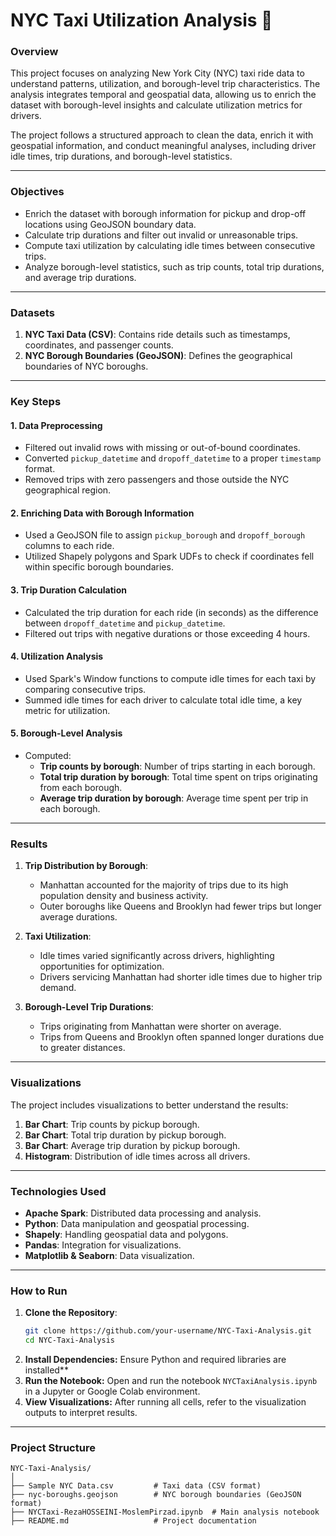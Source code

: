 # NYC Taxi Utilization Analysis 🚖

### **Overview**
This project focuses on analyzing New York City (NYC) taxi ride data to understand patterns, utilization, and borough-level trip characteristics. The analysis integrates temporal and geospatial data, allowing us to enrich the dataset with borough-level insights and calculate utilization metrics for drivers.

The project follows a structured approach to clean the data, enrich it with geospatial information, and conduct meaningful analyses, including driver idle times, trip durations, and borough-level statistics.

---

### **Objectives**
- Enrich the dataset with borough information for pickup and drop-off locations using GeoJSON boundary data.
- Calculate trip durations and filter out invalid or unreasonable trips.
- Compute taxi utilization by calculating idle times between consecutive trips.
- Analyze borough-level statistics, such as trip counts, total trip durations, and average trip durations.

---

### **Datasets**
1. **NYC Taxi Data (CSV)**: Contains ride details such as timestamps, coordinates, and passenger counts.
2. **NYC Borough Boundaries (GeoJSON)**: Defines the geographical boundaries of NYC boroughs.

---

### **Key Steps**

#### 1. **Data Preprocessing**
- Filtered out invalid rows with missing or out-of-bound coordinates.
- Converted `pickup_datetime` and `dropoff_datetime` to a proper `timestamp` format.
- Removed trips with zero passengers and those outside the NYC geographical region.

#### 2. **Enriching Data with Borough Information**
- Used a GeoJSON file to assign `pickup_borough` and `dropoff_borough` columns to each ride.
- Utilized Shapely polygons and Spark UDFs to check if coordinates fell within specific borough boundaries.

#### 3. **Trip Duration Calculation**
- Calculated the trip duration for each ride (in seconds) as the difference between `dropoff_datetime` and `pickup_datetime`.
- Filtered out trips with negative durations or those exceeding 4 hours.

#### 4. **Utilization Analysis**
- Used Spark's Window functions to compute idle times for each taxi by comparing consecutive trips.
- Summed idle times for each driver to calculate total idle time, a key metric for utilization.

#### 5. **Borough-Level Analysis**
- Computed:
  - **Trip counts by borough**: Number of trips starting in each borough.
  - **Total trip duration by borough**: Total time spent on trips originating from each borough.
  - **Average trip duration by borough**: Average time spent per trip in each borough.

---

### **Results**

1. **Trip Distribution by Borough**:
   - Manhattan accounted for the majority of trips due to its high population density and business activity.
   - Outer boroughs like Queens and Brooklyn had fewer trips but longer average durations.

2. **Taxi Utilization**:
   - Idle times varied significantly across drivers, highlighting opportunities for optimization.
   - Drivers servicing Manhattan had shorter idle times due to higher trip demand.

3. **Borough-Level Trip Durations**:
   - Trips originating from Manhattan were shorter on average.
   - Trips from Queens and Brooklyn often spanned longer durations due to greater distances.

---

### **Visualizations**
The project includes visualizations to better understand the results:
1. **Bar Chart**: Trip counts by pickup borough.
2. **Bar Chart**: Total trip duration by pickup borough.
3. **Bar Chart**: Average trip duration by pickup borough.
4. **Histogram**: Distribution of idle times across all drivers.

---

### **Technologies Used**
- **Apache Spark**: Distributed data processing and analysis.
- **Python**: Data manipulation and geospatial processing.
- **Shapely**: Handling geospatial data and polygons.
- **Pandas**: Integration for visualizations.
- **Matplotlib & Seaborn**: Data visualization.

---

### **How to Run**
1. **Clone the Repository**:
   ```bash
   git clone https://github.com/your-username/NYC-Taxi-Analysis.git
   cd NYC-Taxi-Analysis
2. **Install Dependencies:** Ensure Python and required libraries are installed**
3. **Run the Notebook:** Open and run the notebook `NYCTaxiAnalysis.ipynb` in a Jupyter or Google Colab environment.
4. **View Visualizations:** After running all cells, refer to the visualization outputs to interpret results.

---

### **Project Structure**
    NYC-Taxi-Analysis/
    │
    ├── Sample NYC Data.csv         # Taxi data (CSV format)
    ├── nyc-boroughs.geojson        # NYC borough boundaries (GeoJSON format)
    ├── NYCTaxi-RezaHOSSEINI-MoslemPirzad.ipynb  # Main analysis notebook
    ├── README.md                   # Project documentation
